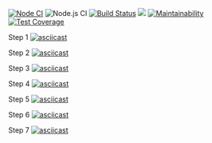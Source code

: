 [![Node CI](https://github.com/raccoonroman/frontend-project-lvl2/workflows/Node%20CI/badge.svg)](https://github.com/raccoonroman/frontend-project-lvl2/actions)
![Node.js CI](https://github.com/raccoonroman/frontend-project-lvl2/workflows/Node.js%20CI/badge.svg)
[![Build Status](https://travis-ci.com/raccoonroman/frontend-project-lvl2.svg?branch=master)](https://travis-ci.com/raccoonroman/frontend-project-lvl2)
![](https://github.com/raccoonroman/frontend-project-lvl2/workflows/Greet%20Everyone/badge.svg)
[![Maintainability](https://api.codeclimate.com/v1/badges/557d1309e3c87772fc83/maintainability)](https://codeclimate.com/github/raccoonroman/frontend-project-lvl2/maintainability)
[![Test Coverage](https://api.codeclimate.com/v1/badges/557d1309e3c87772fc83/test_coverage)](https://codeclimate.com/github/raccoonroman/frontend-project-lvl2/test_coverage)


Step 1
[![asciicast](https://asciinema.org/a/eVlTB1QtjxFj1mNxY8HEggOT8.svg)](https://asciinema.org/a/eVlTB1QtjxFj1mNxY8HEggOT8)

Step 2
[![asciicast](https://asciinema.org/a/SgcsWXEBd4LF4IClUufcosIf1.svg)](https://asciinema.org/a/SgcsWXEBd4LF4IClUufcosIf1)

Step 3
[![asciicast](https://asciinema.org/a/PJGmyaaoJczyy35aKFclOcyDD.svg)](https://asciinema.org/a/PJGmyaaoJczyy35aKFclOcyDD)

Step 4
[![asciicast](https://asciinema.org/a/mlGA8Pq2ONmGq7HjO95rlwSo2.svg)](https://asciinema.org/a/mlGA8Pq2ONmGq7HjO95rlwSo2)

Step 5
[![asciicast](https://asciinema.org/a/uZiB22AiONeoxio7oTUirJcyt.svg)](https://asciinema.org/a/uZiB22AiONeoxio7oTUirJcyt)

Step 6
[![asciicast](https://asciinema.org/a/nC2X3SUvoP1D8m8FvDulQ3NVI.svg)](https://asciinema.org/a/nC2X3SUvoP1D8m8FvDulQ3NVI)

Step 7
[![asciicast](https://asciinema.org/a/cAws5yA9LKJ6uwLvNn0pzT3yS.svg)](https://asciinema.org/a/cAws5yA9LKJ6uwLvNn0pzT3yS)
